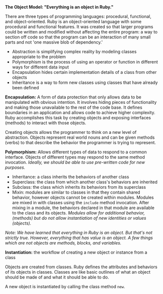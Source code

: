 **The Object Model: "Everything is an object in Ruby."**

There are three types of programming languages: procedural, functional, and object-oriented. Ruby is an object-oriented language with some procedural and functional features. It was created so that larger programs could be written and modified without affecting the entire program: a way to section off code so that the program can be an interaction of many small parts and not 'one massive blob of dependency.'

- Abstraction is simplifying complex reality by modeling classes appropriate to the problem
- Polymorphism is the process of using an operator or function in different ways for different data input
- Encapsulation hides certain implementation details of a class from other objects 
- Inheritance is a way to form new classes using classes that have already been defined 

**Encapsulation:** A form of data protection that only allows data to be manipulated with obvious intention. It involves hiding pieces of functionality and making those unavailable to the rest of the code base. It defines boundaries in an application and allows code to achieve higher complexity. Ruby accomplishes this task by creating objects and exposing interfaces (methods) to interact with those objects. 

Creating objects allows the programmer to think on a new level of abstraction. Objects represent real world nouns and can be given methods (verbs) to that describe the behavior the programmer is trying to represent.

**Polymorphism:** Allows different types of data to respond to a common interface. Objects of different types may respond to the same method invocation. *Ideally, we should be able to use pre-written code for new purposes.* 

- Inheritance: a class inherits the behaviors of another class
- Superclass: the class from which another class's behaviors are inherited 
- Subclass: the class which inherits its behaviors from its superclass 
- Mixin: modules are similar to classes in that they contain shared behavior, however objects cannot be created within modules. Modules are mixed in with classes using the `include` method invocation. After mixing in a module, the behaviors declared in that module are available to the class and its objects. *Modules allow for additional behavior,  (methods) but do not allow instantiation of new identities or values (objects).* 

*Note: We have learned that everything in Ruby is an object. But that's not strictly true. However, everything that has value is an object. A few things which are not objects are methods, blocks, and variables.*

**Instantiation:** the workflow of creating a new object or instance from a class 

Objects are created from classes. Ruby defines the attributes and behaviors of its objects in classes. Classes are like basic outlines of what an object should be made of and what it should be able to do.

A new object is instantiated by calling the class method `new`. 